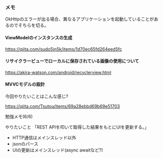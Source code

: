 ### メモ

OkHttpのエラーが出る場合、異なるアプリケーションを起動していることがあるのでそちらを切る。



#### ViewModelのインスタンスの生成

https://qiita.com/sudo5in5k/items/1d70ec65fd264eed5fc



#### リサイクラービューでローカルに保存されている画像の使用について

https://akira-watson.com/android/recyclerview.html



#### MVVCモデルの設計

今回やりたいことはこんな感じ?

https://qiita.com/Tsutou/items/69a28ebbd69b69e51703













勉強メモ(6/6)

やりたいこと
「REST APIを叩いて取得した結果をもとにUIを更新する。」

- HTTP通信はメインスレッド以外
- jsonのパース
- UIの更新はメインスレッド(async awaitなど?)
